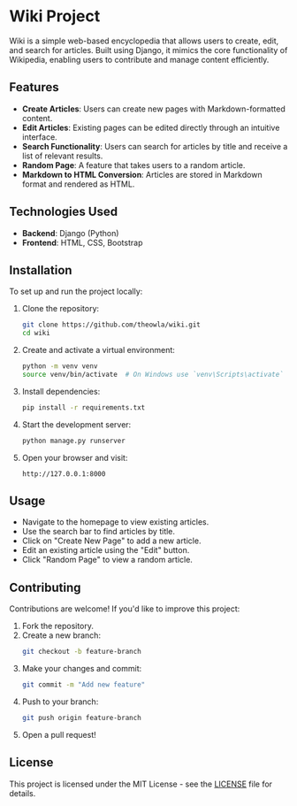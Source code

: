# Wiki Project

Wiki is a simple web-based encyclopedia that allows users to create, edit, and search for articles. Built using Django, it mimics the core functionality of Wikipedia, enabling users to contribute and manage content efficiently.

## Features

- **Create Articles**: Users can create new pages with Markdown-formatted content.
- **Edit Articles**: Existing pages can be edited directly through an intuitive interface.
- **Search Functionality**: Users can search for articles by title and receive a list of relevant results.
- **Random Page**: A feature that takes users to a random article.
- **Markdown to HTML Conversion**: Articles are stored in Markdown format and rendered as HTML.

## Technologies Used

- **Backend**: Django (Python)
- **Frontend**: HTML, CSS, Bootstrap

## Installation

To set up and run the project locally:

1. Clone the repository:
   ```bash
   git clone https://github.com/theowla/wiki.git
   cd wiki
   ```

2. Create and activate a virtual environment:
   ```bash
   python -m venv venv
   source venv/bin/activate  # On Windows use `venv\Scripts\activate`
   ```

3. Install dependencies:
   ```bash
   pip install -r requirements.txt
   ```

4. Start the development server:
   ```bash
   python manage.py runserver
   ```

5. Open your browser and visit:
   ```
   http://127.0.0.1:8000
   ```

## Usage

- Navigate to the homepage to view existing articles.
- Use the search bar to find articles by title.
- Click on "Create New Page" to add a new article.
- Edit an existing article using the "Edit" button.
- Click "Random Page" to view a random article.

## Contributing

Contributions are welcome! If you'd like to improve this project:

1. Fork the repository.
2. Create a new branch:
   ```bash
   git checkout -b feature-branch
   ```
3. Make your changes and commit:
   ```bash
   git commit -m "Add new feature"
   ```
4. Push to your branch:
   ```bash
   git push origin feature-branch
   ```
5. Open a pull request!

## License

This project is licensed under the MIT License - see the [LICENSE](LICENSE) file for details.


